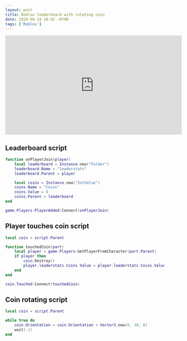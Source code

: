 ```yaml
---
layout: post
title: Roblox leaderboard with rotating coin
date: 2020-09-19 18:42 -0700
tags: ['Roblox']
---
```


<iframe width="560" height="315" src="https://www.youtube.com/embed/Jqjdy3GHSrY" frameborder="0" allow="accelerometer; autoplay; clipboard-write; encrypted-media; gyroscope; picture-in-picture" allowfullscreen></iframe>


## Leaderboard script
```lua
function onPlayerJoin(player)
	local leaderboard = Instance.new("Folder")
	leaderboard.Name = "leaderstats"
	leaderboard.Parent = player

	local coins = Instance.new("IntValue")
	coins.Name = "Coins"
	coins.Value = 0
	coins.Parent = leaderboard
end

game.Players.PlayerAdded:Connect(onPlayerJoin)
```
## Player touches coin script

```lua
local coin = script.Parent

function touchedCoin(part)
	local player = game.Players:GetPlayerFromCharacter(part.Parent)
	if player then
		coin:Destroy()
		player.leaderstats.Coins.Value = player.leaderstats.Coins.Value + 1
	end
end

coin.Touched:Connect(touchedCoin)
```

## Coin rotating script

```lua
local coin = script.Parent

while true do
	coin.Orientation = coin.Orientation + Vector3.new(0, 30, 0)
	wait(.1)
end
```

